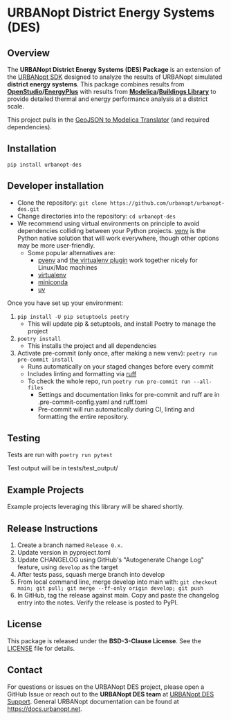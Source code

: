 # URBANopt District Energy Systems (DES)

## Overview

The **URBANopt District Energy Systems (DES) Package** is an extension of the [URBANopt SDK](https://github.com/urbanopt) designed to analyze the results of URBANopt simulated **district energy systems**. This package combines results from **[OpenStudio](https://openstudio.net/)/[EnergyPlus](https://energyplus.net/)** with results from **[Modelica](https://modelica.org/)/[Buildings Library](https://simulationresearch.lbl.gov/modelica/)** to provide detailed thermal and energy performance analysis at a district scale.

This project pulls in the [GeoJSON to Modelica Translator](https://github.com/urbanopt/geojson-modelica-translator) (and required dependencies).

## Installation

`pip install urbanopt-des`

## Developer installation

- Clone the repository: `git clone https://github.com/urbanopt/urbanopt-des.git`
- Change directories into the repository: `cd urbanopt-des`
- We recommend using virtual environments on principle to avoid dependencies colliding between your Python projects. [venv](https://docs.python.org/3/library/venv.html) is the Python native solution that will work everywhere, though other options may be more user-friendly.
  - Some popular alternatives are:
    - [pyenv](https://github.com/pyenv/pyenv) and [the virtualenv plugin](https://github.com/pyenv/pyenv-virtualenv) work together nicely for Linux/Mac machines
    - [virtualenv](https://virtualenv.pypa.io/en/latest/)
    - [miniconda](https://docs.conda.io/projects/miniconda/en/latest/)
    - [uv](https://docs.astral.sh/uv/)

Once you have set up your environment:

1. `pip install -U pip setuptools poetry`
   - This will update pip & setuptools, and install Poetry to manage the project
1. `poetry install`
   - This installs the project and all dependencies
1. Activate pre-commit (only once, after making a new venv): `poetry run pre-commit install`
   - Runs automatically on your staged changes before every commit
   - Includes linting and formatting via [ruff](https://docs.astral.sh/ruff/)
   - To check the whole repo, run `poetry run pre-commit run --all-files`
     - Settings and documentation links for pre-commit and ruff are in .pre-commit-config.yaml and ruff.toml
     - Pre-commit will run automatically during CI, linting and formatting the entire repository.

## Testing

Tests are run with `poetry run pytest`

Test output will be in tests/test_output/

## Example Projects

Example projects leveraging this library will be shared shortly.

## Release Instructions

1. Create a branch named `Release 0.x.`
1. Update version in pyproject.toml
1. Update CHANGELOG using GitHub's "Autogenerate Change Log" feature, using `develop` as the target
1. After tests pass, squash merge branch into develop
1. From local command line, merge develop into main with: `git checkout main; git pull; git merge --ff-only origin develop; git push`
1. In GitHub, tag the release against main. Copy and paste the changelog entry into the notes. Verify the release is posted to PyPI.

## License

This package is released under the **BSD-3-Clause License**. See the [LICENSE](LICENSE.md) file for details.

## Contact

For questions or issues on the URBANopt DES project, please open a GitHub Issue or reach out to the **URBANopt DES team** at [URBANopt DES Support](https://github.com/urbanopt/urbanopt-des/issues). General URBANopt documentation can be found at https://docs.urbanopt.net.
